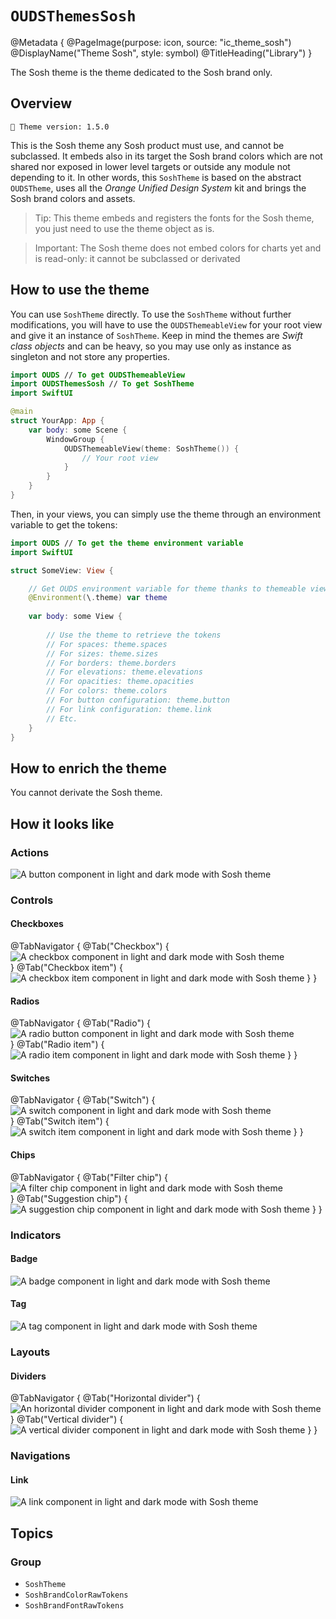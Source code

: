 # ``OUDSThemesSosh``

@Metadata {
    @PageImage(purpose: icon, source: "ic_theme_sosh")
    @DisplayName("Theme Sosh", style: symbol)
    @TitleHeading("Library")
}
<!-- 
Do not add @PageImage(purpose: card) because not managed for landing page of online doc.
See https://github.com/swiftlang/swift-docc/issues/1283
-->

The Sosh theme is the theme dedicated to the Sosh brand only.

## Overview

<!-- NOTE: Do not forget to update tokens version -->
```
🧬 Theme version: 1.5.0
```

This is the Sosh theme any Sosh product must use, and cannot be subclassed.
It embeds also in its target the Sosh brand colors which are not shared nor exposed in lower level targets or outside any module not depending to it.
In other words, this ``SoshTheme`` is based on the abstract `OUDSTheme`, uses all the *Orange Unified Design System* kit and brings the Sosh brand colors and assets.

> Tip: This theme embeds and registers the fonts for the Sosh theme, you just need to use the theme object as is.

> Important: The Sosh theme does not embed colors for charts yet and is read-only: it cannot be subclassed or derivated

## How to use the theme

You can use ``SoshTheme`` directly. To use the ``SoshTheme`` without further modifications, you will have to use the `OUDSThemeableView` for your root view and give it an instance of ``SoshTheme``. Keep in mind the themes are *Swift class objects* and can be heavy, so you may use only as instance as singleton and not store any properties.

```swift
import OUDS // To get OUDSThemeableView
import OUDSThemesSosh // To get SoshTheme
import SwiftUI

@main
struct YourApp: App {
    var body: some Scene {
        WindowGroup {
            OUDSThemeableView(theme: SoshTheme()) {
                // Your root view
            }
        }
    }
}
```

Then, in your views, you can simply use the theme through an environment variable to get the tokens:

```swift
import OUDS // To get the theme environment variable
import SwiftUI

struct SomeView: View {

    // Get OUDS environment variable for theme thanks to themeable view
    @Environment(\.theme) var theme
    
    var body: some View {
        
        // Use the theme to retrieve the tokens
        // For spaces: theme.spaces
        // For sizes: theme.sizes
        // For borders: theme.borders
        // For elevations: theme.elevations
        // For opacities: theme.opacities
        // For colors: theme.colors
        // For button configuration: theme.button
        // For link configuration: theme.link
        // Etc.
    }
}
```

## How to enrich the theme

You cannot derivate the Sosh theme.

## How it looks like
<!-- Use online images because stored in another Swift Package library and do not want to replicate assets -->

### Actions

![A button component in light and dark mode with Sosh theme](https://ios.unified-design-system.orange.com/images/OUDSComponents/component_button_Sosh.png)

### Controls

#### Checkboxes

@TabNavigator {
    @Tab("Checkbox") {
        ![A checkbox component in light and dark mode with Sosh theme](https://ios.unified-design-system.orange.com/images/OUDSComponents/component_checkbox_Sosh.png)        
    }
    @Tab("Checkbox item") {
        ![A checkbox item component in light and dark mode with Sosh theme](https://ios.unified-design-system.orange.com/images/OUDSComponents/component_checkboxItem_Sosh.png)
    }
}
<!-- Maybe not relevant to display checkbox picker -->

#### Radios

@TabNavigator {
    @Tab("Radio") {
        ![A radio button component in light and dark mode with Sosh theme](https://ios.unified-design-system.orange.com/images/OUDSComponents/component_radio_Sosh.png)        
    }
    @Tab("Radio item") {
        ![A radio item component in light and dark mode with Sosh theme](https://ios.unified-design-system.orange.com/images/OUDSComponents/component_radioItem_Sosh.png)
    }
}
<!-- Maybe not relevant to display radio picker -->

#### Switches

@TabNavigator {
    @Tab("Switch") {
        ![A switch component in light and dark mode with Sosh theme](https://ios.unified-design-system.orange.com/images/OUDSComponents/component_switch_Sosh.png)        
    }
    @Tab("Switch item") {
        ![A switch item component in light and dark mode with Sosh theme](https://ios.unified-design-system.orange.com/images/OUDSComponents/component_switchItem_Sosh.png)
    }
}

#### Chips

@TabNavigator {
    @Tab("Filter chip") {
        ![A filter chip component in light and dark mode with Sosh theme](https://ios.unified-design-system.orange.com/images/OUDSComponents/component_filterChip_Sosh.png)        
    }
    @Tab("Suggestion chip") {
        ![A suggestion chip component in light and dark mode with Sosh theme](https://ios.unified-design-system.orange.com/images/OUDSComponents/component_suggestionChip_Sosh.png)
    }
}
<!-- Maybe not relevant to display chip picker -->

### Indicators

#### Badge

![A badge component in light and dark mode with Sosh theme](https://ios.unified-design-system.orange.com/images/OUDSComponents/component_badge_Sosh.png)

#### Tag

![A tag component in light and dark mode with Sosh theme](https://ios.unified-design-system.orange.com/images/OUDSComponents/component_tag_Sosh.png)

### Layouts

<!-- Maybe not relevant to display colored surface -->

#### Dividers

@TabNavigator {
    @Tab("Horizontal divider") {
        ![An horizontal divider component in light and dark mode with Sosh theme](https://ios.unified-design-system.orange.com/images/OUDSComponents/component_horizontalDivider_Sosh.png)
    }
    @Tab("Vertical divider") {
        ![A vertical divider component in light and dark mode with Sosh theme](https://ios.unified-design-system.orange.com/images/OUDSComponents/component_verticalDivider_Sosh.png)
    }
}

### Navigations

#### Link

![A link component in light and dark mode with Sosh theme](https://ios.unified-design-system.orange.com/images/OUDSComponents/component_link_Sosh.png)

## Topics

### Group

- ``SoshTheme``
- ``SoshBrandColorRawTokens``
- ``SoshBrandFontRawTokens``
